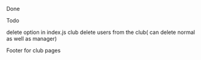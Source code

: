 
Done










Todo



delete option in index.js club
delete users from the club( can delete normal as well as manager)


Footer for club pages








